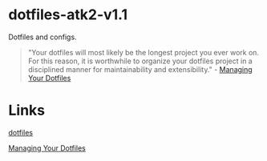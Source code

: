 # dotfiles-atk2-v1.1

Dotfiles and configs.

> "Your dotfiles will most likely be the longest project you ever work on. For this reason, it is worthwhile to organize your dotfiles project in a disciplined manner for maintainability and extensibility." - [Managing Your Dotfiles](https://www.anishathalye.com/2014/08/03/managing-your-dotfiles/)

# Links

[dotfiles](https://dotfiles.github.io/inspiration/)

[Managing Your Dotfiles](https://www.anishathalye.com/2014/08/03/managing-your-dotfiles/)


